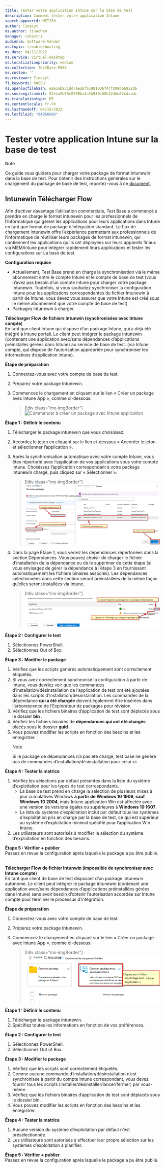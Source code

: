 ```yaml
---
title: Tester votre application Intune sur la base de test
description: Comment tester votre application Intune
search.appverid: MET150
author: Tinacyt
ms.author: tinachen
manager: rshastri
audience: Software-Vendor
ms.topic: troubleshooting
ms.date: 04/11/2022
ms.service: virtual-desktop
ms.localizationpriority: medium
ms.collection: TestBase-M365
ms.custom: ''
ms.reviewer: Tinacyt
f1.keywords: NOCSH
ms.openlocfilehash: e2e56b931dd7ae26fa5881036f4cf208b66922d6
ms.sourcegitcommit: 52eea2b65c0598ba4a1b930c58b42dbe62cdaadc
ms.translationtype: MT
ms.contentlocale: fr-FR
ms.lasthandoff: 04/19/2022
ms.locfileid: "64950808"
---
```

# <a name="test-your-intune-application-on-test-base"></a>Tester votre application Intune sur la base de test 
  > [!Note] 
  > Ce guide vous guidera pour charger votre package de format intunewin dans la base de test. Pour obtenir des instructions générales sur le chargement du package de base de test, reportez-vous à ce [document](https://microsoft.sharepoint.com/:w:/t/AzureSUVPCoreTeam/EeHQIT3qA0FKqBDWI5TzmzgBiH2Syz39o5VbY2kdugMn4A?e=Rk1KD9).

## <a name="intunewin-upload-flow"></a>Intunewin Télécharger Flow
Afin d’activer davantage l’utilisation commerciale, Test Base a commencé à prendre en charge le format intunewin pour les professionnels de l’informatique qui gèrent les applications pour leurs applications dans Intune en tant que format de package d’intégration standard. Le flux de chargement intunewin offre l’expérience permettant aux professionnels de l’informatique de réutiliser leurs packages de format intunewin, qui contiennent les applications qu’ils ont déployées sur leurs appareils finaux via MEM/Intune pour intégrer rapidement leurs applications et tester les configurations sur La base de test. 

**Configuration requise**
  - Actuellement, Test Base prend en charge la synchronisation via le même abonnement entre le compte Intune et le compte de base de test (vous n’avez pas besoin d’un compte Intune pour charger votre package Intunewin. Toutefois, si vous souhaitez synchroniser la configuration Intune pour les applications correspondantes du fichier Intunewin à partir de Intune, vous devez vous assurer que votre Intune  est créé sous le même abonnement que votre compte de base de test).
  - Packages Intunewin à charger. 

**Télécharger Flow de fichiers Intunwin (synchronisées avec Intune compte)** <br/>
En tant que client Intune qui dispose d’un package Intune, qui a déjà été intégré à Intune portail. Le client peut intégrer le package intunewin (contenant une application avec/sans dépendances d’applications préinstalles gérées dans Intune) au service de base de test. (via Intune compte, qui dispose de l’autorisation appropriée pour synchroniser les informations d’application Intune).

**Étape de préparation**
1. Connectez-vous avec votre compte de base de test.
2. Préparez votre package Intunewin.
3. Commencez le chargement en cliquant sur le lien « Créer un package avec Intune App », comme ci-dessous.
    
    > [!div class="mx-imgBorder"] 
    > ![Commencer à créer un package avec Intune application](Media/testintuneapplication01.png) 


**Étape 1 : Définir le contenu**
1. Télécharger le package intunewin que vous choisissez.
2. Accordez le jeton en cliquant sur le lien ci-dessous « Accorder le jeton et sélectionner l’application ».
3. Après la synchronisation automatique avec votre compte Intune, vous êtes répertorié avec l’application de vos applications sous votre compte Intune. Choisissez l’application correspondant à votre package Intunewin chargé, puis cliquez sur « Sélectionner ».
    
    > [!div class="mx-imgBorder"] 
    > ![Télécharger le package Intune](Media/testintuneapplication02.png) 


5. Dans la page Étape 1, vous verrez les dépendances répertoriées dans la section Dépendances. Vous pouvez choisir de charger le fichier d’installation de la dépendance ou de le supprimer de cette étape (si vous envisagez de gérer la dépendance à l’étape 3 en fournissant automatiquement les fichiers binaires associés). Les dépendances sélectionnées dans cette section seront préinstallées de la même façon qu’elles seront installées via Intune.
    
    > [!div class="mx-imgBorder"] 
    > ![Télécharger package de dépendances](Media/testintuneapplication03.png) 


**Étape 2 : Configurer le test**
1. Sélectionnez PowerShell.
2. Sélectionnez Out of Box.


**Étape 3 : Modifier le package**
1. Vérifiez que les scripts générés automatiquement sont correctement étiquetés.
2. Si vous avez correctement synchronisé la configuration à partir de Intune, vous devriez voir que les commandes d’installation/désinstallation de l’application de test ont été ajoutées dans les scripts d’installation/désinstallation. Les commandes de la dépendance **qui a été chargée** doivent également être insérées dans l’arborescence de l’Explorateur de packages pour révision.
3. Vérifiez que les fichiers binaires d’application de test sont déplacés sous le dossier **bin** .
4. Vérifiez les fichiers binaires de **dépendances qui ont été chargés** placés sous le dossier **guid** .
5. Vous pouvez modifier les scripts en fonction des besoins et les enregistrer.
    > [!Note] 
    > Si le package de dépendances n’a pas été chargé, test base ne génère pas de commandes d’installation/désinstallation pour celui-ci.


**Étape 4 : Tester la matrice**
1. Vérifiez les sélections par défaut présentes dans la liste du système d’exploitation pour les types de test correspondants.
    - La base de test prend en charge la sélection de plusieurs mises à jour cumulatives Windows **à partir de Windows 10 1909, sauf Windows 10 2004**, mais Intune application Win est affectée avec une version de versions égales ou supérieures à **Windows 10 1607**.
    - La liste du système d’exploitation inclut par défaut tous les systèmes d’exploitation pris en charge par la base de test, ce qui est supérieur au système d’exploitation minimal spécifié pour l’application Win Intune.
2. Les utilisateurs sont autorisés à modifier la sélection du système d’exploitation en fonction des besoins.


**Étape 5 : Vérifier + publier** <br/>
Passez en revue la configuration après laquelle le package a pu être publié.<br/><br/>


**Télécharger Flow de fichier Intunwin (impossible de synchroniser avec Intune compte)** <br/>
En tant que client de base de test disposant d’un package intunewin autonome. Le client peut intégrer le package intunewin (contenant une application avec/sans dépendances d’applications préinstallées gérées dans Intune) sans avoir besoin d’obtenir l’autorisation accordée sur Intune compte pour terminer le processus d’intégration.

**Étape de préparation**
1. Connectez-vous avec votre compte de base de test.
2. Préparez votre package Intunewin.
3. Commencez le chargement en cliquant sur le lien « Créer un package avec Intune App », comme ci-dessous.
    
    > [!div class="mx-imgBorder"] 
    > ![Créer un package avec Intune App](Media/testintuneapplication04.png) 


**Étape 1 : Définir le contenu**
1. Télécharger le package intunewin.
2. Spécifiez toutes les informations en fonction de vos préférences.


**Étape 2 : Configurer le test**
1. Sélectionnez PowerShell.
2. Sélectionnez Out of Box.


**Étape 3 : Modifier le package**
1. Vérifiez que les scripts sont correctement étiquetés.
2. Comme aucune commande d’installation/désinstallation n’est synchronisée à partir du compte Intune correspondant, vous devez fournir tous les scripts (installer/désinstaller/lancer/fermer) par vous-même.
3. Vérifiez que les fichiers binaires d’application de test sont déplacés sous le dossier bin.
4. Vous pouvez modifier les scripts en fonction des besoins et les enregistrer.


**Étape 4 : Tester la matrice**
1. Aucune version du système d’exploitation par défaut n’est présélectionnée.
2. Les utilisateurs sont autorisés à effectuer leur propre sélection sur les systèmes d’exploitation à planifier.


**Étape 5 : Vérifier + publier** <br/>
Passez en revue la configuration après laquelle le package a pu être publié.





